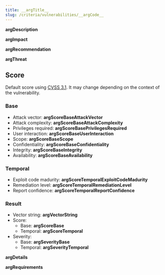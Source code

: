 ```yaml
---
title: __argTitle__
slug: /criteria/vulnerabilities/__argCode__
---
```


__argDescription__

__argImpact__

__argRecommendation__

__argThreat__

## Score

Default score using [CVSS 3.1](https://www.first.org/cvss/calculator/3.1).
It may change depending on the context of the vulnerability.

### Base

- Attack vector: **__argScoreBaseAttackVector__**
- Attack complexity: **__argScoreBaseAttackComplexity__**
- Privileges required: **__argScoreBasePrivilegesRequired__**
- User interaction: **__argScoreBaseUserInteraction__**
- Scope: **__argScoreBaseScope__**
- Confidentiality: **__argScoreBaseConfidentiality__**
- Integrity: **__argScoreBaseIntegrity__**
- Availability: **__argScoreBaseAvailability__**

### Temporal

- Exploit code madurity: **__argScoreTemporalExploitCodeMadurity__**
- Remediation level: **__argScoreTemporalRemediationLevel__**
- Report confidence: **__argScoreTemporalReportConfidence__**

### Result

- Vector string: **__argVectorString__**
- Score:
    - Base: **__argScoreBase__**
    - Temporal: **__argScoreTemporal__**
- Severity:
    - Base: **__argSeverityBase__**
    - Temporal: **__argSeverityTemporal__**

__argDetails__

__argRequirements__
